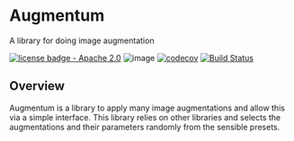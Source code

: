 # Augmentum
A library for doing image augmentation

[![license badge - Apache 2.0](https://img.shields.io/badge/license-Apache--2.0-brightgreen)](./LICENSE)
![image](https://img.shields.io/github/issues/kurttepelikerim/Augmentum)
[![codecov](https://codecov.io/gh/kurttepelikerim/Augmentum/branch/main/graph/badge.svg)](https://codecov.io/gh/kurttepelikerim/Augmentum)
[![Build Status](https://github.com/kurttepelikerim/Augmentum/workflows/Build%20Status/badge.svg?branch=main)](https://github.com/kurttepelikerim/Augmentum/actions?query=workflow%3A%22Build+Status%22)

## Overview
Augmentum is a library to apply many image augmentations and allow this via a simple interface. This library relies on other libraries and selects the augmentations and their parameters randomly from the sensible presets.
